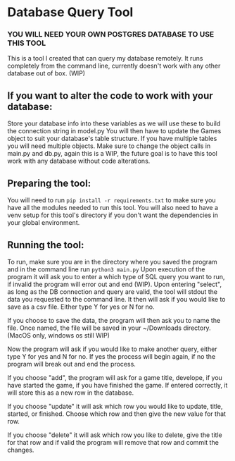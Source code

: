 # Database Query Tool

### YOU WILL NEED YOUR OWN POSTGRES DATABASE TO USE THIS TOOL

This is a tool I created that can query my database remotely. It runs completely from the command line, currently doesn't work with any other database out of box. (WIP)

## If you want to alter the code to work with your database:
Store your database info into these variables as we will use these to build the connection string in model.py
You will then have to update the Games object to suit your database's table structure. If you have multiple tables you will need multiple objects.
Make sure to change the object calls in main.py and db.py, again this is a WIP, the future goal is to have this tool work with any database without code alterations.

## Preparing the tool:
You will need to run ```pip install -r requirements.txt``` to make sure you have all the modules needed to run this tool. You will also need to have a venv setup for this tool's directory if you don't want the dependencies in your global environment.

## Running the tool:
To run, make sure you are in the directory where you saved the program and in the command line run ```python3 main.py```
Upon execution of the program it will ask you to enter a which type of SQL query you want to run, if invalid the program will error out and end (WIP). Upon entering "select", as long
as the DB connection and query are valid, the tool will stdout the data you requested to the command line. It then will ask if you would like to save as a csv file.
Either type Y for yes or N for no.

If you choose to save the data, the program will then ask you to name the file. Once named, the file will be saved in your ~/Downloads directory. (MacOS only, windows os still WIP)

Now the program will ask if you would like to make another query, either type Y for yes and N for no. If yes the process will begin again, if no the program
will break out and end the process.

If you choose "add", the program will ask for a game title, develope, if you have started the game, if you have finished the game. If entered correctly, it will store this as a new row in the database.

If you choose "update" it will ask which row you would like to update, title, started, or finished. Choose which row and then give the new value for that row.

If you choose "delete" it will ask which row you like to delete, give the title for that row and if valid the program will remove that row and commit the changes.
